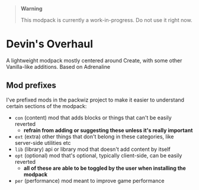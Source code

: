 > **Warning**
> 
> This modpack is currently a work-in-progress. Do not use it right now.

# Devin's Overhaul

A lightweight modpack mostly centered around Create, with some other Vanilla-like additions. Based on Adrenaline

## Mod prefixes

I've prefixed mods in the packwiz project to make it easier to understand certain sections of the modpack:

- `con` (content) mod that adds blocks or things that can't be easily reverted
  - **refrain from adding or suggesting these unless it's really important**
- `ext` (extra) other things that don't belong in these categories, like server-side utilities etc
- `lib` (library) api or library mod that doesn't add content by itself
- `opt` (optional) mod that's optional, typically client-side, can be easily reverted
  - **all of these are able to be toggled by the user when installing the modpack**
- `per` (performance) mod meant to improve game performance
